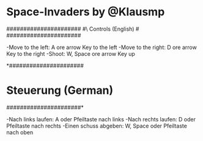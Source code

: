 # Space-Invaders by @Klausmp 

######################
\#\ Controls (English) \#\
######################

-Move to the left: A ore arrow Key to the left
-Move to the right: D ore arrow Key to the right
-Shoot: W, Space ore arrow Key up

\*######################
# Steuerung (German) #
######################\*

-Nach links laufen: A oder Pfeiltaste nach links
-Nach rechts laufen: D oder Pfeiltaste nach rechts 
-Einen schuss abgeben: W, Space oder Pfeiltaste nach oben
